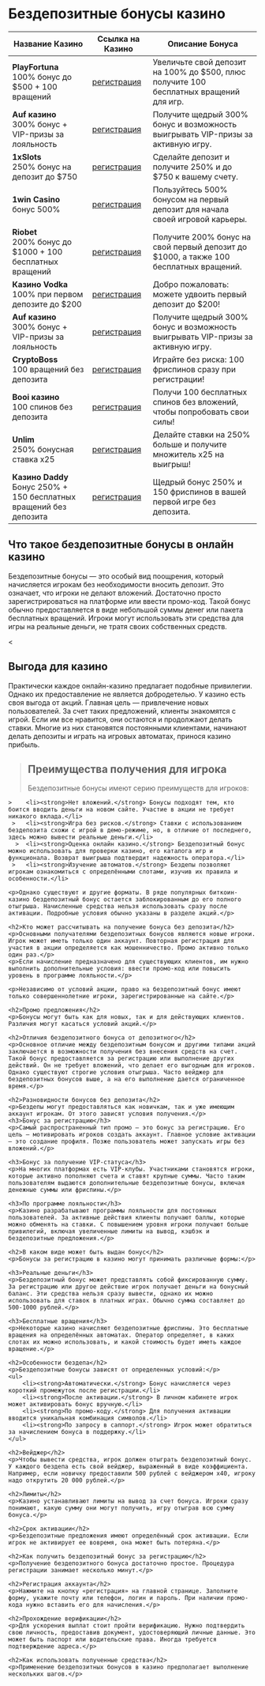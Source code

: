 
<h1>Бездепозитные бонусы казино </h1>


<table>
    <thead>
        <tr>
            <th>Название Казино</th>
            <th>Ссылка на Казино</th>
            <th>Описание Бонуса</th>
        </tr>
    </thead>
    <tbody>
        <tr>
            <td><strong>PlayFortuna</strong><br>100% бонус до $500 + 100 вращений</td>
            <td><a href="https://fortuna-promo.net/alt/pf_gates_of_olympus_en/?4c7f26c08b749d094457154abfc9b4d9" class="btn">регистрация</a><br><a href="#" </a></td>
            <td>Увеличьте свой депозит на 100% до $500, плюс получите 100 бесплатных вращений для игр.</td>
        </tr>
        <tr>
       <td><strong>Auf казино </strong><br>300% бонус + VIP-призы за лояльность</td>
            <td><a href="https://auflink.com/d1d9117ba?registrationPromoCode=WIN300" class="btn">регистрация</a><br><a href="#" </a></td>
            <td>Получите щедрый 300% бонус и возможность выигрывать VIP-призы за активную игру.</td>
        </tr>
        <tr>
            <td><strong>1xSlots</strong><br>250% бонус на депозит до $750</td>
            <td><a href="https://unlimc.net/d3de5f285?registrationPromoCode=WIN300" class="btn">регистрация</a><br><a href="#" </a></td>
            <td>Сделайте депозит и получите 250% и до $750 к вашему счету.</td>
        </tr>
        <tr>
            <td><strong>1win Casino </strong><br>бонус 500%</td>
            <td><a href="https://1wytvn.life/casino/list?open=register#k0ok" class="btn">регистрация</a><br><a href="#" </a></td>
            <td>Пользуйтесь 500% бонусом на первый депозит для начала своей игровой карьеры.</td>
        </tr>
        <td><strong>Riobet</strong><br>200% бонус до $1000 + 100 бесплатных вращений</td>
            <td><a href="https://cutt.ly/gw0Usi4g" class="btn">регистрация</a><br><a href="#" </a></td>
            <td>Получите 200% бонус на свой первый депозит до $1000, а также 100 бесплатных вращений.</td>
        <tr>
            <td><strong>Казино Vodka </strong><br>100% при первом депозите до $200</td>
            <td><a href="https://vodka2.xyz?id=3597" class="btn">регистрация</a><br><a href="#" </a></td>
            <td>Добро пожаловать: можете удвоить первый депозит до $200!</td>
        </tr>
        <tr>
            <td><strong>Auf казино </strong><br>300% бонус + VIP-призы за лояльность</td>
            <td><a href="https://auflink.com/d1d9117ba?registrationPromoCode=WIN300" class="btn">регистрация</a><br><a href="#" </a></td>
            <td>Получите щедрый 300% бонус и возможность выигрывать VIP-призы за активную игру.</td>
        </tr>
        <tr>
            <td><strong>CryptoBoss</strong><br>100 вращений без депозита</td>
            <td><a href="https://cryptobossc.online/d86b78981?registrationPromoCode=WIN300" class="btn">регистрация</a><br><a href="#" </a></td>
            <td>Играйте без риска: 100 фриспинов сразу при регистрации!</td>
        </tr>
        <tr>
            <td><strong>Booi казино</strong><br>100 спинов без депозита</td>
            <td><a href="https://stars-flight.com/s4477f4bb" class="btn">регистрация</a><br><a href="#" </a></td>
            <td>Получи 100 бесплатных спинов без вложений, чтобы попробовать свои силы!</td>
        </tr>
        <tr>
            <td><strong>Unlim</strong><br>250% бонусная ставка x25</td>
            <td><a href="https://unlimc.net/d3de5f285?registrationPromoCode=WIN300" class="btn">регистрация</a><br><a href="#" </a></td>
            <td>Делайте ставки на 250% больше и получите множитель x25 на выигрыш!</td>
        </tr>
        <tr>
            <td><strong>Казино Daddy</strong><br>Бонус 250% + 150 бесплатных вращений без депозита</td>
            <td><a href="https://bit.ly/Daddyaff" class="btn">регистрация</a><br><a href="#"</a></td>
            <td>Щедрый бонус 250% и 150 фриспинов в вашей первой игре без депозита.</td>
        </tr>
    </tbody>
</table>




<div>
    <h2>Что такое бездепозитные бонусы в онлайн казино</h2>
    <p>Бездепозитные бонусы — это особый вид поощрения, который начисляется игрокам без необходимости вносить депозит. Это означает, что игроки не делают вложений. Достаточно просто зарегистрироваться на платформе или ввести промо-код. Такой бонус обычно предоставляется в виде небольшой суммы денег или пакета бесплатных вращений. Игроки могут использовать эти средства для игры на реальные деньги, не тратя своих собственных средств.</p>
  <
    <h2>Выгода для казино</h2>
    <p>Практически каждое онлайн-казино предлагает подобные привилегии. Однако их предоставление не является добродетелью. У казино есть своя выгода от акций. Главная цель — привлечение новых пользователей. За счет таких предложений, клиенты знакомятся с игрой. Если им все нравится, они остаются и продолжают делать ставки. Многие из них становятся постоянными клиентами, начинают делать депозиты и играть на игровых автоматах, принося казино прибыль.</p>
  
 >   <h2>Преимущества получения для игрока</h2>
  >  <p>Бездепозитные бонусы имеют серию преимуществ для игроков:</p>
   > <ul>
    >    <li><strong>Нет вложений.</strong> Бонусы подходят тем, кто боится вводить деньги на новом сайте. Участие в акции не требует никакого вклада.</li>
     >   <li><strong>Игра без рисков.</strong> Ставки с использованием бездепозита схожи с игрой в демо-режиме, но, в отличие от последнего, здесь можно вывести реальные деньги.</li>
      >  <li><strong>Оценка онлайн казино.</strong> Бездепозитный бонус можно использовать для проверки казино, его каталога игр и функционала. Возврат выигрыша подтвердит надежность оператора.</li>
     >   <li><strong>Изучение автоматов.</strong> Бездепы позволяют игрокам ознакомиться с определёнными слотами, изучив их правила и особенности.</li>
   > </ul>
  
    <p>Однако существуют и другие форматы. В ряде популярных биткоин-казино бездепозитный бонус остается заблокированным до его полного отыгрыша. Начисленные средства нельзя использовать сразу после активации. Подробные условия обычно указаны в разделе акций.</p>
  
    <h2>Кто может рассчитывать на получение бонуса без депозита</h2>
    <p>Основными получателями бездепозитных бонусов являются новые игроки. Игрок может иметь только один аккаунт. Повторная регистрация для участия в акции определяется как мошенничество. Промо активно только один раз.</p>
    <p>Если начисление предназначено для существующих клиентов, им нужно выполнить дополнительные условия: ввести промо-код или повысить уровень в программе лояльности.</p>
  
    <p>Независимо от условий акции, право на бездепозитный бонус имеют только совершеннолетние игроки, зарегистрированные на сайте.</p>
  
    <h2>Промо предложения</h2>
    <p>Бонусы могут быть как для новых, так и для действующих клиентов. Различия могут касаться условий акций.</p>
  
    <h2>Отличия бездепозитного бонуса от депозитного</h2>
    <p>Основное отличие между бездепозитным бонусом и другими типами акций заключается в возможности получения без внесения средств на счет. Такой бонус предоставляется за регистрацию или выполнение других действий. Он не требует вложений, что делает его выгодным для игроков. Однако существуют строгие условия отыгрыша. Часто вейджер для бездепозитных бонусов выше, а на его выполнение дается ограниченное время.</p>
  
    <h2>Разновидности бонусов без депозита</h2>
    <p>Бездепы могут предоставляться как новичкам, так и уже имеющим аккаунт игрокам. От этого зависят условия получения.</p>
    <h3>Бонус за регистрацию</h3>
    <p>Самый распространенный тип промо — это бонус за регистрацию. Его цель — мотивировать игроков создать аккаунт. Главное условие активации — это создание профиля. Позже пользователь может запускать игры без вложений.</p>
  
    <h3>Бонус за получение VIP-статуса</h3>
    <p>На многих платформах есть VIP-клубы. Участниками становятся игроки, которые активно пополняют счета и ставят крупные суммы. Часто таким пользователям выдаются дополнительные бездепозитные бонусы, включая денежные суммы или фриспины.</p>
  
    <h3>По программе лояльности</h3>
    <p>Казино разрабатывают программы лояльности для постоянных пользователей. За активные действия клиенты получают баллы, которые можно обменять на ставки. С повышением уровня игроки получают больше привилегий, включая увеличенные лимиты на вывод, кэшбэк и бездепозитные предложения.</p>
  
    <h2>В каком виде может быть выдан бонус</h2>
    <p>Бонусы за регистрацию в казино могут принимать различные формы:</p>
  
    <h3>Реальные деньги</h3>
    <p>Бездепозитный бонус может представлять собой фиксированную сумму. За регистрацию или другое действие игрок получает деньги на бонусный баланс. Эти средства нельзя сразу вывести, однако их можно использовать для ставок в платных играх. Обычно сумма составляет до 500-1000 рублей.</p>
  
    <h3>Бесплатные вращения</h3>
    <p>Некоторые казино начисляют бездепозитные фриспины. Это бесплатные вращения на определённых автоматах. Оператор определяет, в каких слотах их можно использовать, и какой стоимость будет иметь каждое вращение.</p>
  
    <h2>Особенности бездепа</h2>
    <p>Бездепозитные бонусы зависят от определенных условий:</p>
    <ul>
        <li><strong>Автоматически.</strong> Бонус начисляется через короткий промежуток после регистрации.</li>
        <li><strong>После активации.</strong> В личном кабинете игрок может активировать бонус вручную.</li>
        <li><strong>По промо-коду.</strong> Для получения активации вводится уникальная комбинация символов.</li>
        <li><strong>По запросу в саппорт.</strong> Игрок может обратиться за начислением бонуса в поддержку.</li>
    </ul>
  
    <h2>Вейджер</h2>
    <p>Чтобы вывести средства, игрок должен отыграть бездепозитный бонус. У каждого бездепа есть свой вейджер, выраженный в виде коэффициента. Например, если новичку предоставили 500 рублей с вейджером х40, игроку надо открутить 20 000 рублей.</p>
  
    <h2>Лимиты</h2>
    <p>Казино устанавливают лимиты на вывод за счет бонуса. Игроки сразу понимают, какую сумму они могут получить, игру отыграв всю сумму бонуса.</p>
  
    <h2>Срок активации</h2>
    <p>Бездепозитные предложения имеют определённый срок активации. Если игрок не активирует ее вовремя, она может быть потеряна.</p>
  
    <h2>Как получить бездепозитный бонус за регистрацию</h2>
    <p>Получение бездепозитного бонуса достаточно простое. Процедура регистрации занимает несколько минут.</p>
  
    <h2>Регистрация аккаунта</h2>
    <p>Нажмите на кнопку «регистрация» на главной странице. Заполните форму, укажите почту или телефон, логин и пароль. При наличии промо-кода нужно вставить его для начисления.</p>
  
    <h2>Прохождение верификации</h2>
    <p>Для ускорения выплат стоит пройти верификацию. Нужно подтвердить свою личность, предоставив документ, удостоверяющий личные данные. Это может быть паспорт или водительские права. Иногда требуется подтверждение адреса.</p>
  
    <h2>Как использовать полученные средства</h2>
    <p>Применение бездепозитных бонусов в казино предполагает выполнение нескольких шагов.</p>
>
</div>
